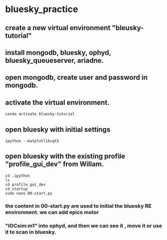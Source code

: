 # bluesky_practice

## create a new virtual environment "bleusky-tutorial"

## install mongodb, bluesky, ophyd, bluesky_queueserver, ariadne.


## open mongodb, create user and password in mongodb.

## activate the virtual environment.
    conda activate bluesky-tutorial

## open bluesky with initial settings
    ipython --matplotlib=qt5

## open bluesky with the existing profile "profile_gui_dev" from Willam.
    cd .ipython
    ls
    cd profile_gui_dev
    cd startup
    sudo nano 00-start.py
### the content in 00-start.py are used to initial the bluesky RE environment. we can add epics motor
### "IOCsim:m1" into ophyd, and then we can see it , move it or use it to scan in bluesky.

